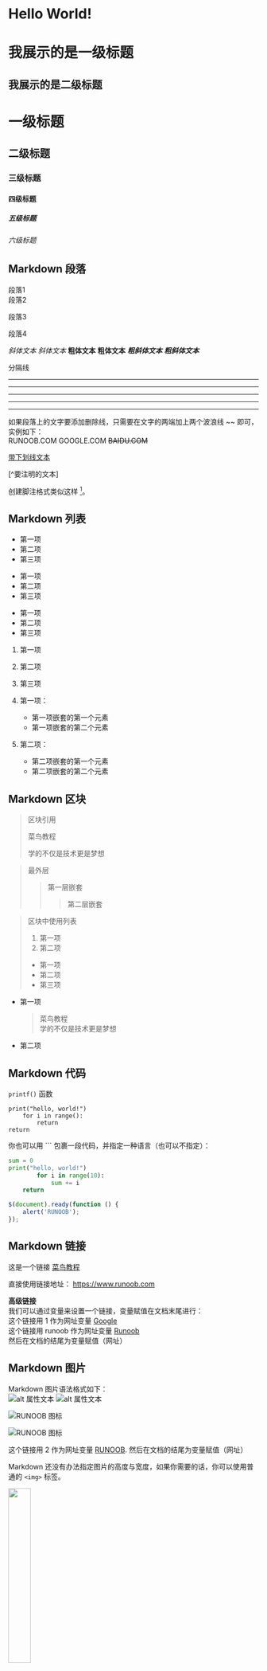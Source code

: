 # Hello World! 

我展示的是一级标题
=================


我展示的是二级标题
-----------------


# 一级标题
## 二级标题
### 三级标题
#### 四级标题
##### 五级标题
###### 六级标题




## Markdown 段落
段落1  
段落2


段落3

段落4

*斜体文本*
_斜体文本_
**粗体文本**
__粗体文本__
***粗斜体文本***
___粗斜体文本___


分隔线
***

* * *

*****

- - -

----------


如果段落上的文字要添加删除线，只需要在文字的两端加上两个波浪线 ~~ 即可，实例如下：  
RUNOOB.COM
GOOGLE.COM
~~BAIDU.COM~~

<u>带下划线文本</u>

[^要注明的文本]

创建脚注格式类似这样 [^RUNOOB]。

[^RUNOOB]: 菜鸟教程 -- 学的不仅是技术，更是梦想！！！




## Markdown 列表
* 第一项
* 第二项
* 第三项

+ 第一项
+ 第二项
+ 第三项


- 第一项
- 第二项
- 第三项


1. 第一项
2. 第二项
3. 第三项



1. 第一项：
    - 第一项嵌套的第一个元素
    - 第一项嵌套的第二个元素
2. 第二项：
    - 第二项嵌套的第一个元素
    - 第二项嵌套的第二个元素




## Markdown 区块
> 区块引用
> 
> 菜鸟教程
> 
> 学的不仅是技术更是梦想


> 最外层
> > 第一层嵌套
> > > 第二层嵌套



> 区块中使用列表
> 1. 第一项
> 2. 第二项
> + 第一项
> + 第二项
> + 第三项



* 第一项
    > 菜鸟教程  
    > 学的不仅是技术更是梦想
* 第二项




## Markdown 代码
`printf()` 函数


    print("hello, world!")
        for i in range():
            return
    return


你也可以用 ``` 包裹一段代码，并指定一种语言（也可以不指定）：
```python
sum = 0
print("hello, world!")
        for i in range(10):
            sum += i
    return
```


```javascript
$(document).ready(function () {
    alert('RUNOOB');
});
```




## Markdown 链接
这是一个链接 [菜鸟教程](https://www.runoob.com)

直接使用链接地址：
<https://www.runoob.com>


**高级链接**  
我们可以通过变量来设置一个链接，变量赋值在文档末尾进行：  
这个链接用 1 作为网址变量 [Google][1]   
这个链接用 runoob 作为网址变量 [Runoob][runoob]   
然后在文档的结尾为变量赋值（网址）

  [1]: http://www.google.com/
  [runoob]: http://www.runoob.com/




## Markdown 图片
Markdown 图片语法格式如下：  
![alt 属性文本](图片地址)
![alt 属性文本](图片地址 "可选标题")


![RUNOOB 图标](http://static.runoob.com/images/runoob-logo.png)

![RUNOOB 图标](http://static.runoob.com/images/runoob-logo.png "RUNOOB")



这个链接用 2 作为网址变量 [RUNOOB][1].
然后在文档的结尾为变量赋值（网址）

  [2]: http://static.runoob.com/images/runoob-logo.png


Markdown 还没有办法指定图片的高度与宽度，如果你需要的话，你可以使用普通的 `<img>` 标签。

<img src="http://static.runoob.com/images/runoob-logo.png" width="30%">




## Markdown 表格

|  表头   | 表头  |
|  ----  | ----  |
| 单元格  | 单元格 |
| 单元格  | 单元格 |


| 左对齐 | 右对齐 | 居中对齐 |
| :-----| ----: | :----: |
| aaaaaa单元格 | aaaaaa单元格 | aaaaaaaaaaaa单元格 |
| 单元格 | 单元格 | 单元格 |


